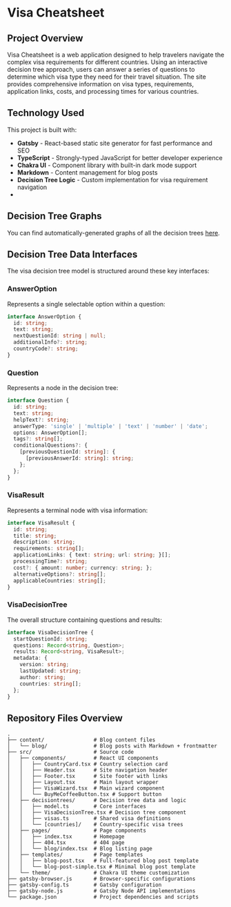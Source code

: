 # Visa Cheatsheet

## Project Overview

Visa Cheatsheet is a web application designed to help travelers navigate the complex visa requirements for different countries. Using an interactive decision tree approach, users can answer a series of questions to determine which visa type they need for their travel situation. The site provides comprehensive information on visa types, requirements, application links, costs, and processing times for various countries.

## Technology Used

This project is built with:

- **Gatsby** - React-based static site generator for fast performance and SEO
- **TypeScript** - Strongly-typed JavaScript for better developer experience
- **Chakra UI** - Component library with built-in dark mode support
- **Markdown** - Content management for blog posts
- **Decision Tree Logic** - Custom implementation for visa requirement navigation
- 
## Decision Tree Graphs

You can find automatically-generated graphs of all the decision trees [here](https://github.com/cloudy-native/visacheatsheet.com/tree/main/doc/trees).

## Decision Tree Data Interfaces

The visa decision tree model is structured around these key interfaces:

### AnswerOption
Represents a single selectable option within a question:
```typescript
interface AnswerOption {
  id: string;
  text: string;
  nextQuestionId: string | null;
  additionalInfo?: string;
  countryCode?: string;
}
```

### Question
Represents a node in the decision tree:
```typescript
interface Question {
  id: string;
  text: string;
  helpText?: string;
  answerType: 'single' | 'multiple' | 'text' | 'number' | 'date';
  options: AnswerOption[];
  tags?: string[];
  conditionalQuestions?: {
    [previousQuestionId: string]: {
      [previousAnswerId: string]: string;
    };
  };
}
```

### VisaResult
Represents a terminal node with visa information:
```typescript
interface VisaResult {
  id: string;
  title: string;
  description: string;
  requirements: string[];
  applicationLinks: { text: string; url: string; }[];
  processingTime?: string;
  cost?: { amount: number; currency: string; };
  alternativeOptions?: string[];
  applicableCountries: string[];
}
```

### VisaDecisionTree
The overall structure containing questions and results:
```typescript
interface VisaDecisionTree {
  startQuestionId: string;
  questions: Record<string, Question>;
  results: Record<string, VisaResult>;
  metadata: {
    version: string;
    lastUpdated: string;
    author: string;
    countries: string[];
  };
}
```

## Repository Files Overview

```
.
├── content/                # Blog content files
│   └── blog/               # Blog posts with Markdown + frontmatter
├── src/                    # Source code
│   ├── components/         # React UI components
│   │   ├── CountryCard.tsx # Country selection card
│   │   ├── Header.tsx      # Site navigation header
│   │   ├── Footer.tsx      # Site footer with links
│   │   ├── Layout.tsx      # Main layout wrapper
│   │   ├── VisaWizard.tsx  # Main wizard component
│   │   └── BuyMeCoffeeButton.tsx # Support button
│   ├── decisiontrees/      # Decision tree data and logic
│   │   ├── model.ts        # Core interfaces
│   │   ├── VisaDecisionTree.tsx # Decision tree component
│   │   ├── visas.ts        # Shared visa definitions
│   │   └── [countries]/    # Country-specific visa trees
│   ├── pages/              # Page components
│   │   ├── index.tsx       # Homepage
│   │   ├── 404.tsx         # 404 page
│   │   └── blog/index.tsx  # Blog listing page
│   ├── templates/          # Page templates
│   │   ├── blog-post.tsx   # Full-featured blog post template
│   │   └── blog-post-simple.tsx # Minimal blog post template
│   └── theme/              # Chakra UI theme customization
├── gatsby-browser.js       # Browser-specific configurations
├── gatsby-config.ts        # Gatsby configuration
├── gatsby-node.js          # Gatsby Node API implementations
└── package.json            # Project dependencies and scripts
```